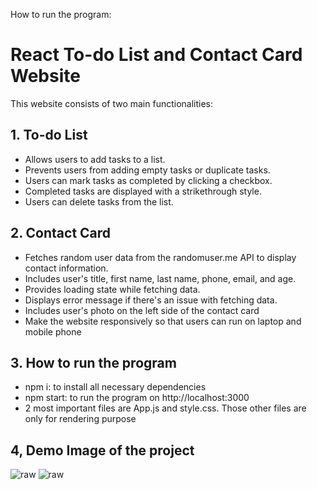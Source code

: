 How to run the program:
# React To-do List and Contact Card Website

This website consists of two main functionalities:

## 1. To-do List
- Allows users to add tasks to a list.
- Prevents users from adding empty tasks or duplicate tasks.
- Users can mark tasks as completed by clicking a checkbox.
- Completed tasks are displayed with a strikethrough style.
- Users can delete tasks from the list.

## 2. Contact Card
- Fetches random user data from the randomuser.me API to display contact information.
- Includes user's title, first name, last name, phone, email, and age.
- Provides loading state while fetching data.
- Displays error message if there's an issue with fetching data.
- Includes user's photo on the left side of the contact card
- Make the website responsively so that users can run on laptop and mobile phone

## 3. How to run the program
- npm i: to install all necessary dependencies
- npm start: to run the program on http://localhost:3000
- 2 most important files are App.js and style.css. Those other files are only for rendering purpose

## 4, Demo Image of the project
![raw](https://drive.google.com/file/d/1IxNW7bKLsqkKV8ebKFVHTa7iSMc9cTXg/view?usp=sharing)
![raw](https://drive.google.com/file/d/19JCG8WUXSyCRQLTGIBC2Z1OVcv3vquzo/view?usp=sharing)